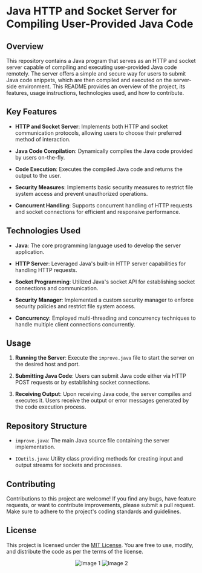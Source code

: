 # Java HTTP and Socket Server for Compiling User-Provided Java Code

## Overview

This repository contains a Java program that serves as an HTTP and socket server capable of compiling and executing user-provided Java code remotely. The server offers a simple and secure way for users to submit Java code snippets, which are then compiled and executed on the server-side environment. This README provides an overview of the project, its features, usage instructions, technologies used, and how to contribute.

## Key Features

- **HTTP and Socket Server**: Implements both HTTP and socket communication protocols, allowing users to choose their preferred method of interaction.
  
- **Java Code Compilation**: Dynamically compiles the Java code provided by users on-the-fly.
  
- **Code Execution**: Executes the compiled Java code and returns the output to the user.
  
- **Security Measures**: Implements basic security measures to restrict file system access and prevent unauthorized operations.
  
- **Concurrent Handling**: Supports concurrent handling of HTTP requests and socket connections for efficient and responsive performance.

## Technologies Used

- **Java**: The core programming language used to develop the server application.
  
- **HTTP Server**: Leveraged Java's built-in HTTP server capabilities for handling HTTP requests.
  
- **Socket Programming**: Utilized Java's socket API for establishing socket connections and communication.
  
- **Security Manager**: Implemented a custom security manager to enforce security policies and restrict file system access.
  
- **Concurrency**: Employed multi-threading and concurrency techniques to handle multiple client connections concurrently.

## Usage

1. **Running the Server**: Execute the `improve.java` file to start the server on the desired host and port.
   
2. **Submitting Java Code**: Users can submit Java code either via HTTP POST requests or by establishing socket connections.
   
3. **Receiving Output**: Upon receiving Java code, the server compiles and executes it. Users receive the output or error messages generated by the code execution process.

## Repository Structure

- `improve.java`: The main Java source file containing the server implementation.
  
- `IOutils.java`: Utility class providing methods for creating input and output streams for sockets and processes.

## Contributing

Contributions to this project are welcome! If you find any bugs, have feature requests, or want to contribute improvements, please submit a pull request. Make sure to adhere to the project's coding standards and guidelines.

## License

This project is licensed under the [MIT License](link-to-license). You are free to use, modify, and distribute the code as per the terms of the license.

<p align="center">
  <img src="img1.png" alt="Image 1">
  <img src="img2.png" alt="Image 2">
</p>
